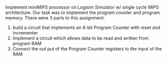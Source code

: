 Implement miniMIPS processor on Logisim Simulator w/ single cycle MIPS architecture. Our task was to implement the program counter and program memory.
There were 3 parts to this assignment:
  1. build a circuit that implements an 8-bit Program Counter with reset and incrementer
  2. Implement a circuit which allows data to be read and written from program RAM
  3. Connect the out put of the Program Counter registers to the input of the RAM
